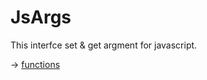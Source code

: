 

# JsArgs

This interfce set & get argment for javascript.  

-> [functions](https://github.com/puutaro/CommandClick/tree/master/md/developer/js_interface/functions/JsArgs)
